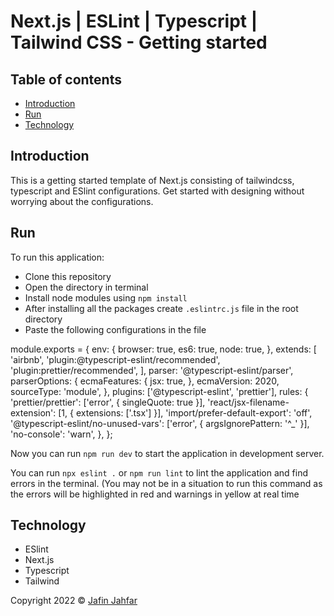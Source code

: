 # Next.js | ESLint | Typescript | Tailwind CSS - Getting started

## Table of contents

- [Introduction](#introduction)
- [Run](#run)
- [Technology](#technology)


## Introduction

This is a getting started template of Next.js consisting of tailwindcss, typescript and ESlint configurations.
Get started with designing without worrying about the configurations.


## Run

To run this application:

- Clone this repository
- Open the directory in terminal
- Install node modules using `npm install`
- After installing all the packages create `.eslintrc.js` file in the root directory
- Paste the following configurations in the file

module.exports = {
  env: {
    browser: true,
    es6: true,
    node: true,
  },
  extends: [
    'airbnb',
    'plugin:@typescript-eslint/recommended',
    'plugin:prettier/recommended',
  ],
  parser: '@typescript-eslint/parser',
  parserOptions: {
    ecmaFeatures: {
      jsx: true,
    },
    ecmaVersion: 2020,
    sourceType: 'module',
  },
  plugins: ['@typescript-eslint', 'prettier'],
  rules: {
    'prettier/prettier': ['error', { singleQuote: true }],
    'react/jsx-filename-extension': [1, { extensions: ['.tsx'] }],
    'import/prefer-default-export': 'off',
    '@typescript-eslint/no-unused-vars': ['error', { argsIgnorePattern: '^_' }],
    'no-console': 'warn',
  },
};


Now you can run `npm run dev` to start the application in development server.

You can run `npx eslint .` or `npm run lint` to lint the application and find errors in the terminal.
(You may not be in a situation to run this command as the errors will be highlighted in red and warnings in yellow at real time

## Technology

- ESlint
- Next.js
- Typescript
- Tailwind



 Copyright 2022 © [Jafin Jahfar](https://github.com/jafin01)
